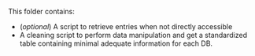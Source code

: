 This folder contains:

- (_optional_) A script to retrieve entries when not directly accessible
- A cleaning script to perform data manipulation and get a standardized table containing minimal adequate information
  for each DB.
